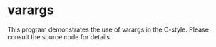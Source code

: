 # varargs

This program demonstrates the use of varargs in the C-style. Please consult the source code for details.
